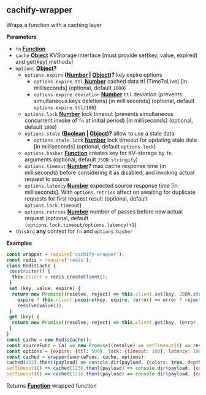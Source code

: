 <!-- Generated by documentation.js. Update this documentation by updating the source code. -->

## cachify-wrapper

Wraps a function with a caching layer

**Parameters**

-   `fn` **[Function][1]** 
-   `cache` **[Object][2]** KVStorage interface [must provide set(key, value, expired) and get(key) methods]
-   `options` **[Object][2]?** 
    -   `options.expire` **([Number][3] \| [Object][2])?** key expire options
        -   `options.expire.ttl` **[Number][3]** cached data ttl (TimeToLive) [in milliseconds] (optional, default `1000`)
        -   `options.expire.deviation` **[Number][3]** `ttl` deviation (prevents simultaneous keys deletions) [in milliseconds] (optional, default `options.expire.ttl/100`)
    -   `options.lock` **[Number][3]** lock timeout (prevents simultaneous concurrent invoke of `fn` at initial period) [in milliseconds] (optional, default `1000`)
    -   `options.stale` **([Boolean][4] \| [Object][2])?** allow to use a stale data
        -   `options.stale.lock` **[Number][3]** lock timeout for updating stale data [in milliseconds] (optional, default `options.lock`)
    -   `options.hasher` **[Function][1]** creates key for KV-storage by `fn` arguments (optional, default `JSON.stringify`)
    -   `options.timeout` **[Number][3]?** max cache response time (in milliseconds) before considering it as disabled, and invoking actual request to source
    -   `options.latency` **[Number][3]** expected source response time  [in milliseconds]. With `options.retries` affect on awaiting for duplicate requests for first request result (optional, default `options.lock.timeout`)
    -   `options.retries` **[Number][3]** number of passes before new actual request (optional, default `(options.lock.timeout/options.latency)+1`)
-   `thisArg` **any** context for `fn` and `options.hasher`

**Examples**

```javascript
const wrapper = require('cachify-wrapper');
const redis = require('redis');
class RedisCache {
 constructor() {
  this.client = redis.createClient();
 }
 set (key, value, expire) {
  return new Promise((resolve, reject) => this.client.set(key, JSON.stringify(value), (error, value) => error ? reject(error) :
    expire ? this.client.pexpire(key, expire, (error) => error ? reject(error) : resolve(value)) :
    resolve(value)));
 }
 get (key) {
  return new Promise((resolve, reject) => this.client.get(key, (error, value) => error ? reject(error) : resolve(JSON.parse(value))));
 }
}
const cache = new RedisCache();
const sourceFunc = (a) => new Promise((resolve) => setTimeout(() => resolve(a * 2), 250));
const options = {expire: {ttl: 500}, lock: {timeout: 100}, latency: 100, retries: 1};
const cached = wrapper(sourceFunc, cache, options);
cached(123).then((payload) => console.dir(payload, {colors: true, depth: null})); // Invoke new request
setTimeout(() => cached(123).then((payload) => console.dir(payload, {colors: true, depth: null})), 200); // Will get cached result
setTimeout(() => cached(123).then((payload) => console.dir(payload, {colors: true, depth: null})), 50); // Will invoke new actual request (because of low retries & latency options it can't wait for first invoke cache)
```

Returns **[Function][1]** wrapped function

[1]: https://developer.mozilla.org/docs/Web/JavaScript/Reference/Statements/function

[2]: https://developer.mozilla.org/docs/Web/JavaScript/Reference/Global_Objects/Object

[3]: https://developer.mozilla.org/docs/Web/JavaScript/Reference/Global_Objects/Number

[4]: https://developer.mozilla.org/docs/Web/JavaScript/Reference/Global_Objects/Boolean
